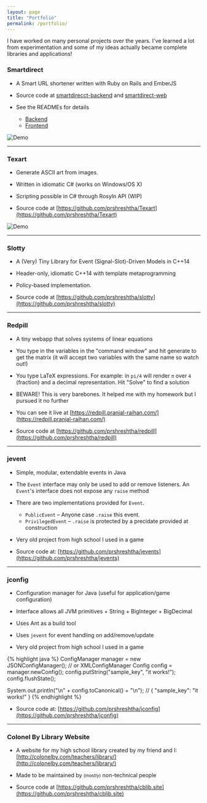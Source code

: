 ```yaml
---
layout: page
title: "Portfolio"
permalink: /portfolio/
---
```


I have worked on many personal projects over the years. I've learned a lot from experimentation and some of my ideas actually became complete libraries and applications!

### Smartdirect

* A Smart URL shortener written with Ruby on Rails and EmberJS

* Source code at [smartdirecct-backend](https://github.com/prshreshtha/smartdirect-backend) and [smartdirect-web](https://github.com/prshreshtha/smartdirect-web)

* See the READMEs for details
  * [Backend](https://github.com/prshreshtha/smartdirect-backend/blob/master/README.md)
  * [Frontend](https://github.com/prshreshtha/smartdirect-web/blob/master/README.md)

![Demo](https://i.imgur.com/zXVNRFB.gif)

***

### Texart

* Generate ASCII art from images.

* Written in idiomatic C# (works on Windows/OS X)

* Scripting possible in C# through Rosyln API (WIP)

* Source code at [https://github.com/prshreshtha/Texart](https://github.com/prshreshtha/Texart)

![Demo](https://i.imgur.com/qWim2IA.gif)

***

### Slotty

* A (Very) Tiny Library for Event (Signal-Slot)-Driven Models in C++14

* Header-only, idiomatic C++14 with template metaprogramming

* Policy-based implementation.

* Source code at [https://github.com/prshreshtha/slotty](https://github.com/prshreshtha/slotty)

***

### Redpill

* A tiny webapp that solves systems of linear equations

* You type in the variables in the "command window" and hit generate to get the matrix (it will accept two variables with the same name so watch out!)

* You type LaTeX expressions. For example: in `pi/4` will render `π` over `4` (fraction) and a decimal representation. Hit "Solve" to find a solution

* BEWARE! This is very barebones. It helped me with my homework but I pursued it no further

* You can see it live at [https://redpill.pranjal-raihan.com/](https://redpill.pranjal-raihan.com/)

* Source code at [https://github.com/prshreshtha/redpill](https://github.com/prshreshtha/redpill)

***

### jevent

* Simple, modular, extendable events in Java

* The `Event` interface may only be used to add or remove listeners. An `Event`'s interface does not expose any `raise` method

* There are two implementations provided for `Event`.
  * `PublicEvent` – Anyone case `.raise` this event.
  * `PrivilegedEvent` – `.raise` is protected by a precidate provided at construction

* Very old project from high school I used in a game

* Source code at: [https://github.com/prshreshtha/jevents](https://github.com/prshreshtha/jevents)

***

### jconfig

* Configuration manager for Java (useful for application/game configuration)

* Interface allows all JVM primitives + String + BigInteger + BigDecimal

* Uses Ant as a build tool

* Uses `jevent` for event handling on add/remove/update

* Very old project from high school I used in a game

{% highlight java %}
  ConfigManager manager = new JSONConfigManager(); // or XMLConfigManager
  Config config = manager.newConfig();
  config.putString("sample_key", "it works!");
  config.flushState();
        
  System.out.println("\n" + config.toCanonical() + "\n"); // { "sample_key": "it works!" }
{% endhighlight %}

* Source code at: [https://github.com/prshreshtha/jconfig](https://github.com/prshreshtha/jconfig)

***

### Colonel By Library Website

* A website for my high school library created by my friend and I: [http://colonelby.com/teachers/library/](http://colonelby.com/teachers/library/)

* Made to be maintained by <small>(mostly)</small> non-technical people

* Source code at [https://github.com/prshreshtha/cblib.site](https://github.com/prshreshtha/cblib.site)